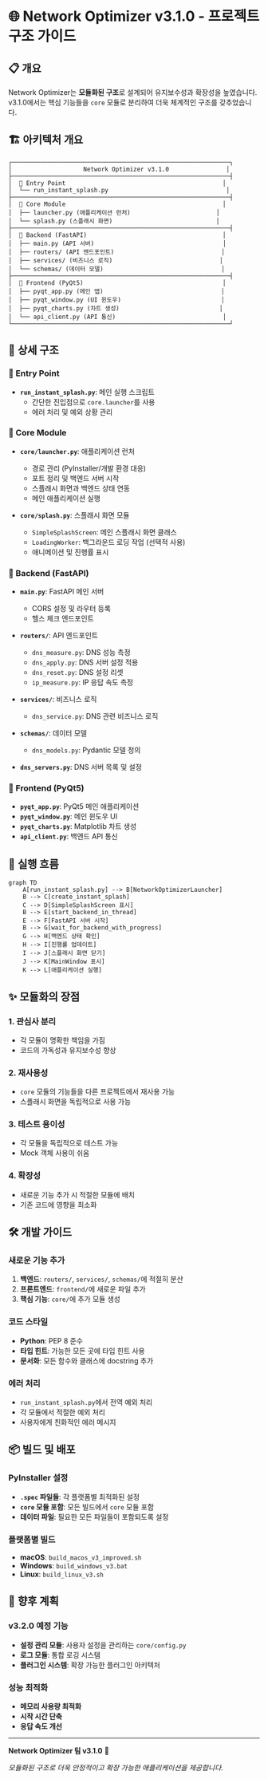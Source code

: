 # 🌐 Network Optimizer v3.1.0 - 프로젝트 구조 가이드

## 📋 개요

Network Optimizer는 **모듈화된 구조**로 설계되어 유지보수성과 확장성을 높였습니다. v3.1.0에서는 핵심 기능들을 `core` 모듈로 분리하여 더욱 체계적인 구조를 갖추었습니다.

## 🏗️ 아키텍처 개요

```
┌─────────────────────────────────────────────────────────────┐
│                    Network Optimizer v3.1.0                │
├─────────────────────────────────────────────────────────────┤
│  🚀 Entry Point                                            │
│  └── run_instant_splash.py                                 │
├─────────────────────────────────────────────────────────────┤
│  🧠 Core Module                                            │
│  ├── launcher.py (애플리케이션 런처)                        │
│  └── splash.py (스플래시 화면)                             │
├─────────────────────────────────────────────────────────────┤
│  🔧 Backend (FastAPI)                                      │
│  ├── main.py (API 서버)                                    │
│  ├── routers/ (API 엔드포인트)                              │
│  ├── services/ (비즈니스 로직)                              │
│  └── schemas/ (데이터 모델)                                 │
├─────────────────────────────────────────────────────────────┤
│  🎨 Frontend (PyQt5)                                       │
│  ├── pyqt_app.py (메인 앱)                                 │
│  ├── pyqt_window.py (UI 윈도우)                            │
│  ├── pyqt_charts.py (차트 생성)                            │
│  └── api_client.py (API 통신)                              │
└─────────────────────────────────────────────────────────────┘
```

## 📁 상세 구조

### 🚀 Entry Point
- **`run_instant_splash.py`**: 메인 실행 스크립트
  - 간단한 진입점으로 `core.launcher`를 사용
  - 에러 처리 및 예외 상황 관리

### 🧠 Core Module
- **`core/launcher.py`**: 애플리케이션 런처
  - 경로 관리 (PyInstaller/개발 환경 대응)
  - 포트 정리 및 백엔드 서버 시작
  - 스플래시 화면과 백엔드 상태 연동
  - 메인 애플리케이션 실행

- **`core/splash.py`**: 스플래시 화면 모듈
  - `SimpleSplashScreen`: 메인 스플래시 화면 클래스
  - `LoadingWorker`: 백그라운드 로딩 작업 (선택적 사용)
  - 애니메이션 및 진행률 표시

### 🔧 Backend (FastAPI)
- **`main.py`**: FastAPI 메인 서버
  - CORS 설정 및 라우터 등록
  - 헬스 체크 엔드포인트

- **`routers/`**: API 엔드포인트
  - `dns_measure.py`: DNS 성능 측정
  - `dns_apply.py`: DNS 서버 설정 적용
  - `dns_reset.py`: DNS 설정 리셋
  - `ip_measure.py`: IP 응답 속도 측정

- **`services/`**: 비즈니스 로직
  - `dns_service.py`: DNS 관련 비즈니스 로직

- **`schemas/`**: 데이터 모델
  - `dns_models.py`: Pydantic 모델 정의

- **`dns_servers.py`**: DNS 서버 목록 및 설정

### 🎨 Frontend (PyQt5)
- **`pyqt_app.py`**: PyQt5 메인 애플리케이션
- **`pyqt_window.py`**: 메인 윈도우 UI
- **`pyqt_charts.py`**: Matplotlib 차트 생성
- **`api_client.py`**: 백엔드 API 통신

## 🔄 실행 흐름

```mermaid
graph TD
    A[run_instant_splash.py] --> B[NetworkOptimizerLauncher]
    B --> C[create_instant_splash]
    C --> D[SimpleSplashScreen 표시]
    B --> E[start_backend_in_thread]
    E --> F[FastAPI 서버 시작]
    B --> G[wait_for_backend_with_progress]
    G --> H[백엔드 상태 확인]
    H --> I[진행률 업데이트]
    I --> J[스플래시 화면 닫기]
    J --> K[MainWindow 표시]
    K --> L[애플리케이션 실행]
```

## ✨ 모듈화의 장점

### 1. **관심사 분리**
- 각 모듈이 명확한 책임을 가짐
- 코드의 가독성과 유지보수성 향상

### 2. **재사용성**
- `core` 모듈의 기능들을 다른 프로젝트에서 재사용 가능
- 스플래시 화면을 독립적으로 사용 가능

### 3. **테스트 용이성**
- 각 모듈을 독립적으로 테스트 가능
- Mock 객체 사용이 쉬움

### 4. **확장성**
- 새로운 기능 추가 시 적절한 모듈에 배치
- 기존 코드에 영향을 최소화

## 🛠️ 개발 가이드

### 새로운 기능 추가
1. **백엔드**: `routers/`, `services/`, `schemas/`에 적절히 분산
2. **프론트엔드**: `frontend/`에 새로운 파일 추가
3. **핵심 기능**: `core/`에 추가 모듈 생성

### 코드 스타일
- **Python**: PEP 8 준수
- **타입 힌트**: 가능한 모든 곳에 타입 힌트 사용
- **문서화**: 모든 함수와 클래스에 docstring 추가

### 에러 처리
- `run_instant_splash.py`에서 전역 예외 처리
- 각 모듈에서 적절한 예외 처리
- 사용자에게 친화적인 에러 메시지

## 📦 빌드 및 배포

### PyInstaller 설정
- **`.spec` 파일들**: 각 플랫폼별 최적화된 설정
- **`core` 모듈 포함**: 모든 빌드에서 `core` 모듈 포함
- **데이터 파일**: 필요한 모든 파일들이 포함되도록 설정

### 플랫폼별 빌드
- **macOS**: `build_macos_v3_improved.sh`
- **Windows**: `build_windows_v3.bat`
- **Linux**: `build_linux_v3.sh`

## 🎯 향후 계획

### v3.2.0 예정 기능
- **설정 관리 모듈**: 사용자 설정을 관리하는 `core/config.py`
- **로그 모듈**: 통합 로깅 시스템
- **플러그인 시스템**: 확장 가능한 플러그인 아키텍처

### 성능 최적화
- **메모리 사용량 최적화**
- **시작 시간 단축**
- **응답 속도 개선**

---

**Network Optimizer 팀 v3.1.0** 🚀

*모듈화된 구조로 더욱 안정적이고 확장 가능한 애플리케이션을 제공합니다.*



